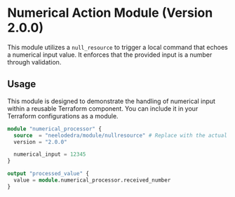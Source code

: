 # Numerical Action Module (Version 2.0.0)

This module utilizes a `null_resource` to trigger a local command that echoes a numerical input value. It enforces that the provided input is a number through validation.

## Usage

This module is designed to demonstrate the handling of numerical input within a reusable Terraform component. You can include it in your Terraform configurations as a module.

```terraform
module "numerical_processor" {
  source  = "neelodedra/module/nullresource" # Replace with the actual source (e.g., local path, Git URL, Registry address)
  version = "2.0.0"

  numerical_input = 12345
}

output "processed_value" {
  value = module.numerical_processor.received_number
}